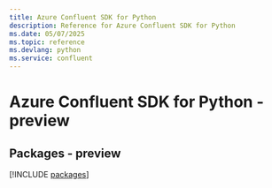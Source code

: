 ```yaml
---
title: Azure Confluent SDK for Python
description: Reference for Azure Confluent SDK for Python
ms.date: 05/07/2025
ms.topic: reference
ms.devlang: python
ms.service: confluent
---
```

# Azure Confluent SDK for Python - preview
## Packages - preview
[!INCLUDE [packages](confluent-index.md)]